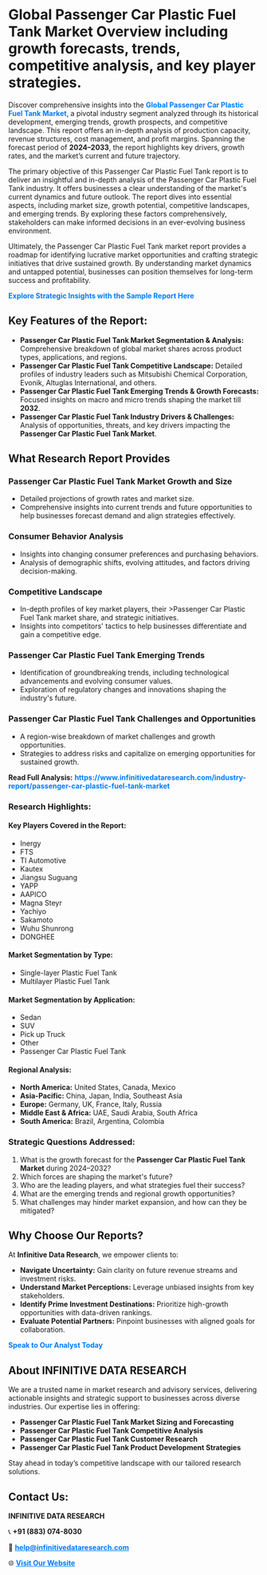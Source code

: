 <h1>Global Passenger Car Plastic Fuel Tank Market Overview including growth forecasts, trends, competitive analysis, and key player strategies.</h1>
<p>
Discover comprehensive insights into the 
<a href="https://www.infinitivedataresearch.com/industry-report/passenger-car-plastic-fuel-tank-market" rel="dofollow" style="color: #007BFF; text-decoration: none;"><strong>Global Passenger Car Plastic Fuel Tank Market</strong></a>, a pivotal industry segment analyzed through its historical development, emerging trends, growth prospects, and competitive landscape. This report offers an in-depth analysis of production capacity, revenue structures, cost management, and profit margins. Spanning the forecast period of <strong>2024–2033</strong>, the report highlights key drivers, growth rates, and the market’s current and future trajectory.
</p>
<p>
The primary objective of this Passenger Car Plastic Fuel Tank report is to deliver an insightful and in-depth analysis of the Passenger Car Plastic Fuel Tank industry. It offers businesses a clear understanding of the market's current dynamics and future outlook. The report dives into essential aspects, including market size, growth potential, competitive landscapes, and emerging trends. By exploring these factors comprehensively, stakeholders can make informed decisions in an ever-evolving business environment.
</p>
<p>
Ultimately, the Passenger Car Plastic Fuel Tank market report provides a roadmap for identifying lucrative market opportunities and crafting strategic initiatives that drive sustained growth. By understanding market dynamics and untapped potential, businesses can position themselves for long-term success and profitability.
</p>
<p>
<a href="https://www.infinitivedataresearch.com/request-sample/reportId=104220" style="color: #007BFF; text-decoration: none;"><strong>Explore Strategic Insights with the Sample Report Here</strong></a>
</p>

<h2>Key Features of the Report:</h2>
<ul>
<li><strong>Passenger Car Plastic Fuel Tank Market Segmentation & Analysis:</strong> Comprehensive breakdown of global market shares across product types, applications, and regions.</li>
<li><strong>Passenger Car Plastic Fuel Tank Competitive Landscape:</strong> Detailed profiles of industry leaders such as Mitsubishi Chemical Corporation, Evonik, Altuglas International, and others.</li>
<li><strong>Passenger Car Plastic Fuel Tank Emerging Trends & Growth Forecasts:</strong> Focused insights on macro and micro trends shaping the market till <strong>2032</strong>.</li>
<li><strong>Passenger Car Plastic Fuel Tank Industry Drivers & Challenges:</strong> Analysis of opportunities, threats, and key drivers impacting the <strong>Passenger Car Plastic Fuel Tank Market</strong>.</li>
</ul>

<h2>What Research Report Provides</h2>
<h3>Passenger Car Plastic Fuel Tank Market Growth and Size</h3>
<ul>
<li>Detailed projections of growth rates and market size.</li>
<li>Comprehensive insights into current trends and future opportunities to help businesses forecast demand and align strategies effectively.</li>
</ul>

<h3>Consumer Behavior Analysis</h3>
<ul>
<li>Insights into changing consumer preferences and purchasing behaviors.</li>
<li>Analysis of demographic shifts, evolving attitudes, and factors driving decision-making.</li>
</ul>

<h3>Competitive Landscape</h3>
<ul>
<li>In-depth profiles of key market players, their >Passenger Car Plastic Fuel Tank market share, and strategic initiatives.</li>
<li>Insights into competitors' tactics to help businesses differentiate and gain a competitive edge.</li>
</ul>

<h3>Passenger Car Plastic Fuel Tank Emerging Trends</h3>
<ul>
<li>Identification of groundbreaking trends, including technological advancements and evolving consumer values.</li>
<li>Exploration of regulatory changes and innovations shaping the industry's future.</li>
</ul>

<h3>Passenger Car Plastic Fuel Tank Challenges and Opportunities</h3>
<ul>
<li>A region-wise breakdown of market challenges and growth opportunities.</li>
<li>Strategies to address risks and capitalize on emerging opportunities for sustained growth.</li>
</ul>
<p><strong>Read Full Analysis:</strong> <a href="https://www.infinitivedataresearch.com/industry-report/passenger-car-plastic-fuel-tank-market" rel="dofollow" style="color: #007BFF; text-decoration: none;"><strong>https://www.infinitivedataresearch.com/industry-report/passenger-car-plastic-fuel-tank-market</strong></a></p>
<h3>Research Highlights:</h3>
<h4>Key Players Covered in the Report:</h4>
<ul><li>Inergy</li><li>FTS</li><li>TI Automotive</li><li>Kautex</li><li>Jiangsu Suguang</li><li>YAPP</li><li>AAPICO</li><li>Magna Steyr</li><li>Yachiyo</li><li>Sakamoto</li><li>Wuhu Shunrong</li><li>DONGHEE</li></ul>
<h4>Market Segmentation by Type:</h4>
<ul><li>Single-layer Plastic Fuel Tank</li><li>Multilayer Plastic Fuel Tank</li></ul>
<h4>Market Segmentation by Application:</h4>
<ul><li>Sedan</li><li>SUV</li><li>Pick up Truck</li><li>Other</li><li>Passenger Car Plastic Fuel Tank</li></ul>

<h4>Regional Analysis:</h4>
<ul>
<li><strong>North America:</strong> United States, Canada, Mexico</li>
<li><strong>Asia-Pacific:</strong> China, Japan, India, Southeast Asia</li>
<li><strong>Europe:</strong> Germany, UK, France, Italy, Russia</li>
<li><strong>Middle East & Africa:</strong> UAE, Saudi Arabia, South Africa</li>
<li><strong>South America:</strong> Brazil, Argentina, Colombia</li>
</ul>

<h3>Strategic Questions Addressed:</h3>
<ol>
<li>What is the growth forecast for the <strong>Passenger Car Plastic Fuel Tank Market</strong> during 2024–2032?</li>
<li>Which forces are shaping the market's future?</li>
<li>Who are the leading players, and what strategies fuel their success?</li>
<li>What are the emerging trends and regional growth opportunities?</li>
<li>What challenges may hinder market expansion, and how can they be mitigated?</li>
</ol>

<h2>Why Choose Our Reports?</h2>
<p>At <strong>Infinitive Data Research</strong>, we empower clients to:</p>
<ul>
<li><strong>Navigate Uncertainty:</strong> Gain clarity on future revenue streams and investment risks.</li>
<li><strong>Understand Market Perceptions:</strong> Leverage unbiased insights from key stakeholders.</li>
<li><strong>Identify Prime Investment Destinations:</strong> Prioritize high-growth opportunities with data-driven rankings.</li>
<li><strong>Evaluate Potential Partners:</strong> Pinpoint businesses with aligned goals for collaboration.</li>
</ul>
<p><a href="https://www.infinitivedataresearch.com/industry-report/passenger-car-plastic-fuel-tank-market" rel="dofollow" style="color: #007BFF; text-decoration: none;"><strong>Speak to Our Analyst Today</strong></a></p>

<h2>About INFINITIVE DATA RESEARCH</h2>
<p>We are a trusted name in market research and advisory services, delivering actionable insights and strategic support to businesses across diverse industries. Our expertise lies in offering:</p>
<ul>
<li><strong>Passenger Car Plastic Fuel Tank Market Sizing and Forecasting</strong></li>
<li><strong>Passenger Car Plastic Fuel Tank Competitive Analysis</strong></li>
<li><strong>Passenger Car Plastic Fuel Tank Customer Research</strong></li>
<li><strong>Passenger Car Plastic Fuel Tank Product Development Strategies</strong></li>
</ul>
<p>Stay ahead in today’s competitive landscape with our tailored research solutions.</p>

<h2>Contact Us:</h2>
<p><strong>INFINITIVE DATA RESEARCH</strong></p>
<p>📞 <strong>+91 (883) 074-8030</strong></p>
<p>📧 <strong><a href="mailto:help@infinitivedataresearch.com" style="color: #007BFF;">help@infinitivedataresearch.com</a></strong></p>
<p>🌐 <strong><a href="https://www.infinitivedataresearch.com" rel="dofollow" style="color: #007BFF;">Visit Our Website</a></strong></p>
